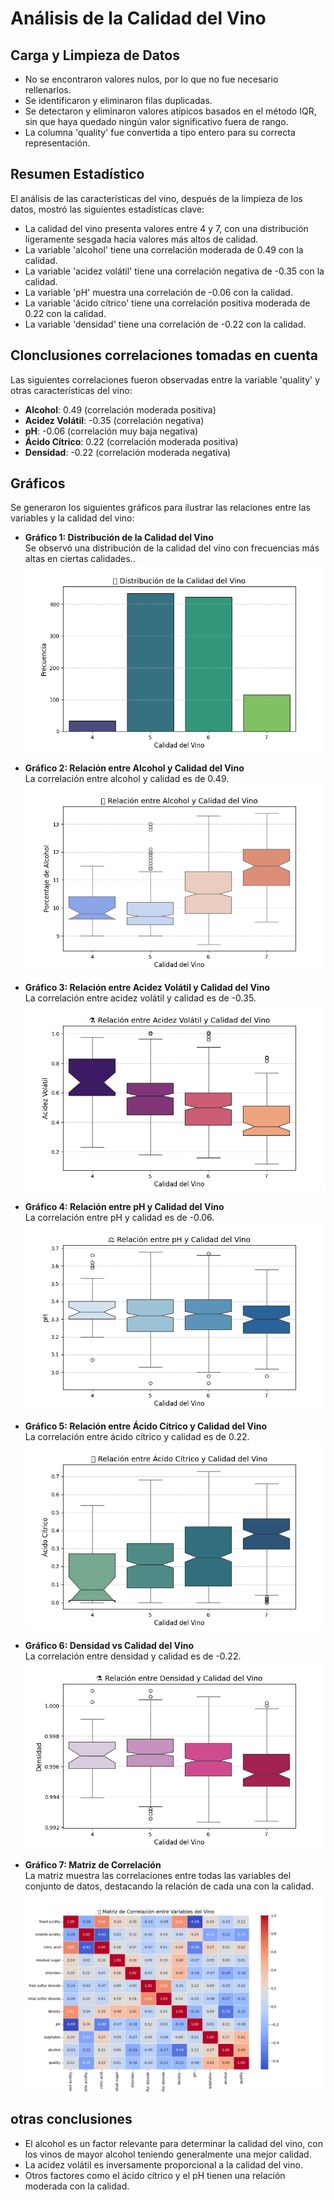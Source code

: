# Análisis de la Calidad del Vino

## Carga y Limpieza de Datos

- No se encontraron valores nulos, por lo que no fue necesario rellenarlos.
- Se identificaron y eliminaron filas duplicadas.
- Se detectaron y eliminaron valores atípicos basados en el método IQR, sin que haya quedado ningún valor significativo fuera de rango.
- La columna 'quality' fue convertida a tipo entero para su correcta representación.

## Resumen Estadístico
El análisis de las características del vino, después de la limpieza de los datos, mostró las siguientes estadísticas clave:
- La calidad del vino presenta valores entre 4 y 7, con una distribución ligeramente sesgada hacia valores más altos de calidad.
- La variable 'alcohol' tiene una correlación moderada de 0.49 con la calidad.
- La variable 'acidez volátil' tiene una correlación negativa de -0.35 con la calidad.
- La variable 'pH' muestra una correlación de -0.06 con la calidad.
- La variable 'ácido cítrico' tiene una correlación positiva moderada de 0.22 con la calidad.
- La variable 'densidad' tiene una correlación de -0.22 con la calidad.

## Clonclusiones correlaciones tomadas en cuenta
Las siguientes correlaciones fueron observadas entre la variable 'quality' y otras características del vino:

- **Alcohol**: 0.49 (correlación moderada positiva)
- **Acidez Volátil**: -0.35 (correlación negativa)
- **pH**: -0.06 (correlación muy baja negativa)
- **Ácido Cítrico**: 0.22 (correlación moderada positiva)
- **Densidad**: -0.22 (correlación moderada negativa)

## Gráficos
Se generaron los siguientes gráficos para ilustrar las relaciones entre las variables y la calidad del vino:

- **Gráfico 1: Distribución de la Calidad del Vino**  
  Se observó una distribución de la calidad del vino con frecuencias más altas en ciertas calidades..  
  ![Distribución de la Calidad del Vino](quality_distribution.png)

- **Gráfico 2: Relación entre Alcohol y Calidad del Vino**  
  La correlación entre alcohol y calidad es de 0.49.  
  ![Relación entre Alcohol y Calidad](alcohol_quality.png)

- **Gráfico 3: Relación entre Acidez Volátil y Calidad del Vino**  
  La correlación entre acidez volátil y calidad es de -0.35.  
  ![Relación entre Acidez Volátil y Calidad](volatile_acidity_quality.png)

- **Gráfico 4: Relación entre pH y Calidad del Vino**  
  La correlación entre pH y calidad es de -0.06.  
  ![Relación entre pH y Calidad del Vino](pH_quality.png)

- **Gráfico 5: Relación entre Ácido Cítrico y Calidad del Vino**  
  La correlación entre ácido cítrico y calidad es de 0.22.  
  ![Relación entre Ácido Cítrico y Calidad](citric_acid_quality.png)

- **Gráfico 6: Densidad vs Calidad del Vino**  
  La correlación entre densidad y calidad es de -0.22.  
  ![Relación entre Densidad y Calidad](density_quality.png)

- **Gráfico 7: Matriz de Correlación**  
  La matriz muestra las correlaciones entre todas las variables del conjunto de datos, destacando la relación de cada una con la calidad.  
  ![Matriz de Correlación](correlation_matrix.png)

## otras conclusiones
- El alcohol es un factor relevante para determinar la calidad del vino, con los vinos de mayor alcohol teniendo generalmente una mejor calidad.
- La acidez volátil es inversamente proporcional a la calidad del vino.
- Otros factores como el ácido cítrico y el pH tienen una relación moderada con la calidad.

